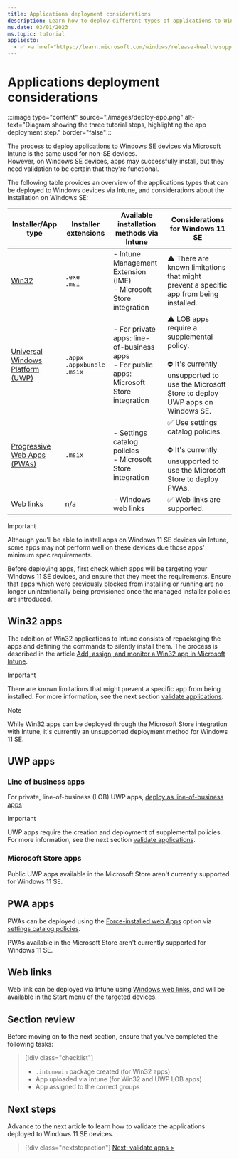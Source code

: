```yaml
---
title: Applications deployment considerations
description: Learn how to deploy different types of applications to Windows 11 SE and some considerations before deploying them.
ms.date: 03/01/2023
ms.topic: tutorial
appliesto:
  - ✅ <a href="https://learn.microsoft.com/windows/release-health/supported-versions-windows-client" target="_blank">Windows 11 SE, version 22H2 and later</a>
---
```


# Applications deployment considerations

:::image type="content" source="./images/deploy-app.png" alt-text="Diagram showing the three tutorial steps, highlighting the app deployment step." border="false":::

The process to deploy applications to Windows SE devices via Microsoft Intune is the same used for non-SE devices.\
However, on Windows SE devices, apps may successfully install, but they need validation to be certain that they're functional.

The following table provides an overview of the applications types that can be deployed to Windows devices via Intune, and considerations about the installation on Windows SE:

|**Installer/App type**|**Installer extensions**|**Available installation methods via Intune**|**Considerations for Windows 11 SE**|
|-|-|-|-|
|[Win32][WIN-1]|`.exe`<br>`.msi`|- Intune Management Extension (IME)<br> - Microsoft Store integration|⚠️ There are known limitations that might prevent a specific app from being installed.|
|[Universal Windows Platform (UWP)][UWP-1]|`.appx`<br>`.appxbundle`<br>`.msix`<br>|- For private apps: line-of-business apps<br>- For public apps: Microsoft Store integration|⚠️ LOB apps require a supplemental policy.<br><br>⛔ It's currently unsupported to use the Microsoft Store to deploy UWP apps on Windows SE.|
|[Progressive Web Apps (PWAs)][EDGE-2] |`.msix`|- Settings catalog policies<br>- Microsoft Store integration|✅ Use settings catalog policies.<br><br>⛔ It's currently unsupported to use the Microsoft Store to deploy PWAs.|
|Web links| n/a |- Windows web links|✅ Web links are supported.|

> [!IMPORTANT]
> Although you'll be able to install apps on Windows 11 SE devices via Intune, some apps may not perform well on these devices due those apps' minimum spec requirements.
>
> Before deploying apps, first check which apps will be targeting your Windows 11 SE devices, and ensure that they meet the requirements. Ensure that apps which were previously blocked from installing or running are no longer unintentionally being provisioned once the managed installer policies are introduced.

## Win32 apps

The addition of Win32 applications to Intune consists of repackaging the apps and defining the commands to silently install them. The process is described in the article [Add, assign, and monitor a Win32 app in Microsoft Intune][MEM-1].

> [!IMPORTANT]
> There are known limitations that might prevent a specific app from being installed. For more information, see the next section [validate applications](validate-apps.md).

> [!NOTE]
> While Win32 apps can be deployed through the Microsoft Store integration with Intune, it's currently an unsupported deployment method for Windows 11 SE.

## UWP apps

### Line of business apps

For private, line-of-business (LOB) UWP apps, [deploy as line-of-business apps][MEM-2]

> [!IMPORTANT]
> UWP apps require the creation and deployment of supplemental policies. For more information, see the next section [validate applications](validate-apps.md).

### Microsoft Store apps

Public UWP apps available in the Microsoft Store aren't currently supported for Windows 11 SE.

## PWA apps

PWAs can be deployed using the [Force-installed web Apps][EDGE-1] option via [settings catalog policies][MEM-3].

PWAs available in the Microsoft Store aren't currently supported for Windows 11 SE.

## Web links

Web link can be deployed via Intune using [Windows web links][MEM-4], and will be available in the Start menu of the targeted devices.

## Section review

Before moving on to the next section, ensure that you've completed the following tasks:

> [!div class="checklist"]
> - `.intunewin` package created (for Win32 apps)
> - App uploaded via Intune (for Win32 and UWP LOB apps)
> - App assigned to the correct groups

## Next steps

Advance to the next article to learn how to validate the applications deployed to Windows 11 SE devices.

> [!div class="nextstepaction"]
> [Next: validate apps >](validate-apps.md)

[EDGE-1]: /deployedge/microsoft-edge-policies#configure-list-of-force-installed-web-apps
[EDGE-2]: /microsoft-edge/progressive-web-apps-chromium
[MEM-1]: /mem/intune/apps/apps-win32-add
[MEM-2]: /mem/intune/apps/lob-apps-windows
[MEM-3]: /mem/intune/configuration/settings-catalog
[MEM-4]: /mem/intune/apps/web-app
[UWP-1]: /windows/uwp/get-started/universal-application-platform-guide
[WIN-1]: /windows/win32